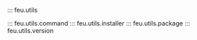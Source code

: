::: feu.utils

::: feu.utils.command
::: feu.utils.installer
::: feu.utils.package
::: feu.utils.version
